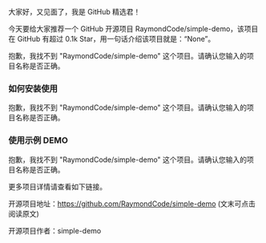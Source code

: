 
大家好，又见面了，我是 GitHub 精选君！

今天要给大家推荐一个 GitHub 开源项目 RaymondCode/simple-demo，该项目在 GitHub 有超过 0.1k Star，用一句话介绍该项目就是：“None”。



抱歉，我找不到 "RaymondCode/simple-demo" 这个项目。请确认您输入的项目名称是否正确。



### 如何安装使用

抱歉，我找不到 "RaymondCode/simple-demo" 这个项目。请确认您输入的项目名称是否正确。


### 使用示例 DEMO

抱歉，我找不到 "RaymondCode/simple-demo" 这个项目。请确认您输入的项目名称是否正确。


更多项目详情请查看如下链接。

开源项目地址：https://github.com/RaymondCode/simple-demo  (文末可点击阅读原文)

开源项目作者：simple-demo

